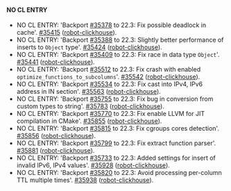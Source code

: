 #### NO CL ENTRY

* NO CL ENTRY:  'Backport [#35378](https://github.com/ClickHouse/ClickHouse/issues/35378) to 22.3: Fix possible deadlock in cache'. [#35415](https://github.com/ClickHouse/ClickHouse/pull/35415) ([robot-clickhouse](https://github.com/robot-clickhouse)).
* NO CL ENTRY:  'Backport [#35388](https://github.com/ClickHouse/ClickHouse/issues/35388) to 22.3: Slightly better performance of inserts to `Object` type'. [#35424](https://github.com/ClickHouse/ClickHouse/pull/35424) ([robot-clickhouse](https://github.com/robot-clickhouse)).
* NO CL ENTRY:  'Backport [#35409](https://github.com/ClickHouse/ClickHouse/issues/35409) to 22.3: Fix race in data type `Object`'. [#35441](https://github.com/ClickHouse/ClickHouse/pull/35441) ([robot-clickhouse](https://github.com/robot-clickhouse)).
* NO CL ENTRY:  'Backport [#35512](https://github.com/ClickHouse/ClickHouse/issues/35512) to 22.3: Fix crash with enabled `optimize_functions_to_subcolumns`'. [#35542](https://github.com/ClickHouse/ClickHouse/pull/35542) ([robot-clickhouse](https://github.com/robot-clickhouse)).
* NO CL ENTRY:  'Backport [#35534](https://github.com/ClickHouse/ClickHouse/issues/35534) to 22.3: Fix cast into IPv4, IPv6 address in IN section'. [#35563](https://github.com/ClickHouse/ClickHouse/pull/35563) ([robot-clickhouse](https://github.com/robot-clickhouse)).
* NO CL ENTRY:  'Backport [#35755](https://github.com/ClickHouse/ClickHouse/issues/35755) to 22.3: Fix bug in conversion from custom types to string'. [#35783](https://github.com/ClickHouse/ClickHouse/pull/35783) ([robot-clickhouse](https://github.com/robot-clickhouse)).
* NO CL ENTRY:  'Backport [#35770](https://github.com/ClickHouse/ClickHouse/issues/35770) to 22.3: Fix enable LLVM for JIT compilation in CMake'. [#35855](https://github.com/ClickHouse/ClickHouse/pull/35855) ([robot-clickhouse](https://github.com/robot-clickhouse)).
* NO CL ENTRY:  'Backport [#35815](https://github.com/ClickHouse/ClickHouse/issues/35815) to 22.3: Fix cgroups cores detection'. [#35856](https://github.com/ClickHouse/ClickHouse/pull/35856) ([robot-clickhouse](https://github.com/robot-clickhouse)).
* NO CL ENTRY:  'Backport [#35799](https://github.com/ClickHouse/ClickHouse/issues/35799) to 22.3: Fix extract function parser'. [#35881](https://github.com/ClickHouse/ClickHouse/pull/35881) ([robot-clickhouse](https://github.com/robot-clickhouse)).
* NO CL ENTRY:  'Backport [#35733](https://github.com/ClickHouse/ClickHouse/issues/35733) to 22.3: Added settings for insert of invalid IPv6, IPv4 values'. [#35928](https://github.com/ClickHouse/ClickHouse/pull/35928) ([robot-clickhouse](https://github.com/robot-clickhouse)).
* NO CL ENTRY:  'Backport [#35820](https://github.com/ClickHouse/ClickHouse/issues/35820) to 22.3: Avoid processing per-column TTL multiple times'. [#35938](https://github.com/ClickHouse/ClickHouse/pull/35938) ([robot-clickhouse](https://github.com/robot-clickhouse)).

